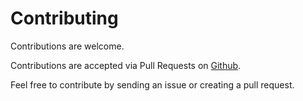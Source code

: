 # Contributing

Contributions are welcome.

Contributions are accepted via Pull Requests on [Github](https://github.com/jacobtilly/laravel-docsign).

Feel free to contribute by sending an issue or creating a pull request.
